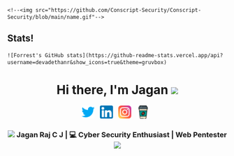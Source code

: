 
	<!--<img src="https://github.com/Conscript-Security/Conscript-Security/blob/main/name.gif"-->
## **Stats!**
	![Forrest's GitHub stats](https://github-readme-stats.vercel.app/api?username=devadethanr&show_icons=true&theme=gruvbox)
<div align="center">
   <h1>Hi there, I'm Jagan <img src="https://media.giphy.com/media/hvRJCLFzcasrR4ia7z/giphy.gif" width="25px"> </h1>
</div>

<p align='center'>
	<a href="https://twitter.com/0x011b6a"><img height="30" src="https://raw.githubusercontent.com/Conscript-Security/Conscript-Security/main/twitter.png?raw=true"></a>&nbsp;&nbsp;  	
	<a href="https://www.linkedin.com/in/jagan-raj-c-j/"><img height="30" src="https://raw.githubusercontent.com/Conscript-Security/Conscript-Security/main/linkedin.png?raw=true"></a>&nbsp;&nbsp;
	<a href="https://www.instagram.com/0x011b6a"><img height="30" src="https://raw.githubusercontent.com/Conscript-Security/Conscript-Security/main/instagram.png?raw=true"></a>&nbsp;&nbsp;
 	<a href="https://www.buymeacoffee.com/conscriptsec"><img height="30" src="https://raw.githubusercontent.com/Conscript-Security/Conscript-Security/main/coffee-cup.png?raw=true"></a>&nbsp;&nbsp;
 </p>

<div align="center">
<h3><img src="https://media.giphy.com/media/WUlplcMpOCEmTGBtBW/giphy.gif" width="30">  Jagan Raj C J | 💻 Cyber Security Enthusiast | Web Pentester <img src="https://media.giphy.com/media/WUlplcMpOCEmTGBtBW/giphy.gif" width="30"></h3>
</div>


